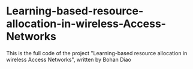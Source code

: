 # Learning-based-resource-allocation-in-wireless-Access-Networks
This is the full code of the project "Learning-based resource allocation in wireless Access Networks", written by Bohan Diao

